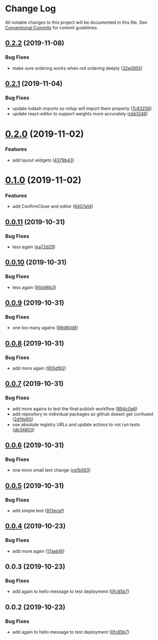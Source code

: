 # Change Log

All notable changes to this project will be documented in this file.
See [Conventional Commits](https://conventionalcommits.org) for commit guidelines.

## [0.2.2](https://github.com/sammarks/react/compare/@sammarks/react-editor@0.2.1...@sammarks/react-editor@0.2.2) (2019-11-08)


### Bug Fixes

* make sure ordering works when not ordering deeply ([32e0855](https://github.com/sammarks/react/commit/32e085506670f28d17d7b7a48eb096cce313421b))





## [0.2.1](https://github.com/sammarks/react/compare/@sammarks/react-editor@0.2.0...@sammarks/react-editor@0.2.1) (2019-11-04)


### Bug Fixes

* update lodash imports so rollup will import them properly ([7c83256](https://github.com/sammarks/react/commit/7c832562c3a57962feeb9b07c0886539f83c36d4))
* update react-editor to support weights more accurately ([cbb1246](https://github.com/sammarks/react/commit/cbb1246f2f866027a8d0a59566c093dc9cce7abd))





# [0.2.0](https://github.com/sammarks/react/compare/@sammarks/react-editor@0.1.0...@sammarks/react-editor@0.2.0) (2019-11-02)


### Features

* add layout widgets ([4379b43](https://github.com/sammarks/react/commit/4379b4314a54770fd81e79b9ec9ef9b4a01e7345))





# [0.1.0](https://github.com/sammarks/react/compare/@sammarks/react-editor@0.0.11...@sammarks/react-editor@0.1.0) (2019-11-02)


### Features

* add ConfirmClose and editor ([6407a14](https://github.com/sammarks/react/commit/6407a145e2ac9dbb753886015adace4f9386ce00))





## [0.0.11](https://github.com/sammarks/react/compare/@sammarks/react-editor@0.0.10...@sammarks/react-editor@0.0.11) (2019-10-31)


### Bug Fixes

* less again ([ea72d29](https://github.com/sammarks/react/commit/ea72d2939be20b2d111427e530809d2d8706b1d9))





## [0.0.10](https://github.com/sammarks/react/compare/@sammarks/react-editor@0.0.9...@sammarks/react-editor@0.0.10) (2019-10-31)


### Bug Fixes

* less again ([90dd6b3](https://github.com/sammarks/react/commit/90dd6b382516ded6b2fee28b5019c8c8dca989ac))





## [0.0.9](https://github.com/sammarks/react/compare/@sammarks/react-editor@0.0.8...@sammarks/react-editor@0.0.9) (2019-10-31)


### Bug Fixes

* one too many agains ([89d80d8](https://github.com/sammarks/react/commit/89d80d84ddab7d913b2fb3fb06b28bc90c3014ba))





## [0.0.8](https://github.com/sammarks/react/compare/@sammarks/react-editor@0.0.7...@sammarks/react-editor@0.0.8) (2019-10-31)


### Bug Fixes

* add more again ([955df82](https://github.com/sammarks/react/commit/955df82d8ef562de8a6fdcc3ddf6df4cdb0ed0a9))





## [0.0.7](https://github.com/sammarks/react/compare/@sammarks/react-editor@0.0.6...@sammarks/react-editor@0.0.7) (2019-10-31)


### Bug Fixes

* add more agains to test the final publish workflow ([894c0e6](https://github.com/sammarks/react/commit/894c0e667a17dd913ab1fb479fc179b4bdaaa8cd))
* add repository to individual packages so github doesnt get confused ([2d19d55](https://github.com/sammarks/react/commit/2d19d554f4e0fdd56505594a8b0428c9bda44f5b))
* use absolute registry URLs and update actions to not run tests ([db34803](https://github.com/sammarks/react/commit/db34803deb4f9d642d8afcdba3cbdff1a61612c0))





## [0.0.6](https://github.com/sammarks/react/compare/@sammarks/react-editor@0.0.5...@sammarks/react-editor@0.0.6) (2019-10-31)


### Bug Fixes

* one more small text change ([ce1b563](https://github.com/sammarks/react/commit/ce1b5630f34dab922721dd24cc48aa8fd819b564))





## [0.0.5](https://github.com/sammarks/react/compare/@sammarks/react-editor@0.0.4...@sammarks/react-editor@0.0.5) (2019-10-31)


### Bug Fixes

* add simple test ([913ecef](https://github.com/sammarks/react/commit/913ecefc638f5f7a8617b1f826aa9bbe6139c806))





## [0.0.4](https://github.com/sammarks/react/compare/@sammarks/react-editor@0.0.3...@sammarks/react-editor@0.0.4) (2019-10-23)


### Bug Fixes

* add more again ([17aebf4](https://github.com/sammarks/react/commit/17aebf44b35e434a01ed1a4c00b29ffe342896e5))





## 0.0.3 (2019-10-23)


### Bug Fixes

* add again to hello message to test deployment ([0fc85b7](https://github.com/sammarks/react/commit/0fc85b7eb1f4e931f6dd5b4313c91452fe1812f1))





## 0.0.2 (2019-10-23)


### Bug Fixes

* add again to hello message to test deployment ([0fc85b7](https://github.com/sammarks/react/commit/0fc85b7eb1f4e931f6dd5b4313c91452fe1812f1))
